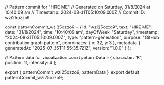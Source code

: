// Pattern commit for "HIRE ME"
// Generated on Saturday, 31/8/2024 at 10:40:09 am
// Timestamp: 2024-08-31T05:10:09.000Z
// Commit ID: wzi25ozzo9

const patternCommit_wzi25ozzo9 = {
  id: "wzi25ozzo9",
  text: "HIRE ME",
  date: "31/8/2024",
  time: "10:40:09 am",
  dayOfWeek: "Saturday",
  timestamp: "2024-08-31T05:10:09.000Z",
  type: "pattern-generation",
  purpose: "GitHub contribution graph pattern",
  coordinates: {
    x: 32,
    y: 3
  },
  metadata: {
    generatedAt: "2025-07-25T11:55:35.721Z",
    version: "1.0.0"
  }
};

// Pattern data for visualization
const patternData = {
  character: "R",
  position: 11,
  intensity: 4
};

export { patternCommit_wzi25ozzo9, patternData };
export default patternCommit_wzi25ozzo9;
